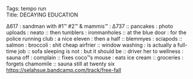 Tags: tempo run     
Title: DECAYING EDUCATION
  
∆617 : sandman with #1™ #2™ & mammis™ : ∆737 :: pancakes : photo uploads : neato :: then tumblers : ironmanholes :: at the blue door : for the police running club : a nice eleven : then a half :: blemmyes : sciapods :: salmon : broccoli : shit cheap airfrier :: window washing : is actually a full-time job :: sofa sleeping is not : but it should be :: driver her to wellness : sauna off : complain :: fixes coco™s mouse : eats ice cream :: groceries : forgets chamomile :: sauna still at twenty six  
<https://selahsue.bandcamp.com/track/free-fall>  
